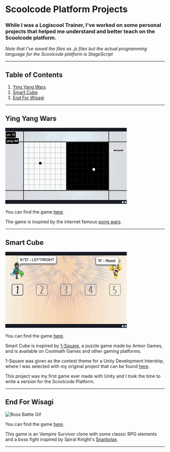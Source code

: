 
# Scoolcode Platform Projects

### While I was a Logiscool Trainer, I've worked on some personal projects that helped me understand and better teach on the Scoolcode platform. 

*Note that I've saved the files as .js files but the actual programming language for the Scoolcode platform is StageScript*

***
## Table of Contents

 1. [Ying Yang Wars](#Ying-Yang-Wars)
 2. [Smart Cube](#smart-cube)
 3. [End For Wisagi](#end-for-wisagi)

***

## Ying Yang Wars

![Ying Yang Wars Gif](visuals/yinyangwars.gif)

You can find the game [here](https://play.scoolcode.com/65ef64977d04975a9f54f5b2?).

The game is inspired by the internet famous [pong wars](https://github.com/vnglst/pong-wars).
***
## Smart Cube
![Smart Cube Gif](visuals/smartcube.gif)

You can find the game [here](https://play.scoolcode.com/65fc87e3aca38318d2c91d63?).

Smart Cube is inspired by [1-Square](https://www.coolmathgames.com/0-1-square), a puzzle game made by Armor Games, and is available on Coolmath Games and other gaming platforms.

1-Square was given as the contest theme for a Unity Development Intership, where I was selected with my original project that can be found [here](https://github.com/dragos-pk3/smartcube-unity).

This project was my first game ever made with Unity and I took the time to write a version for the Scoolcode Platform. 

***
## End For Wisagi

![Boss Battle Gif](visuals/bossbattle.gif)

You can find the game [here](https://play.scoolcode.com/65f016776bd2cb4fbac5a564?).

This game is an Vampire Survivor clone with some classic RPG elements and a boss fight inspired by Spiral Knight's [Snarbolax](https://wiki.spiralknights.com/Snarbolax). 
***

